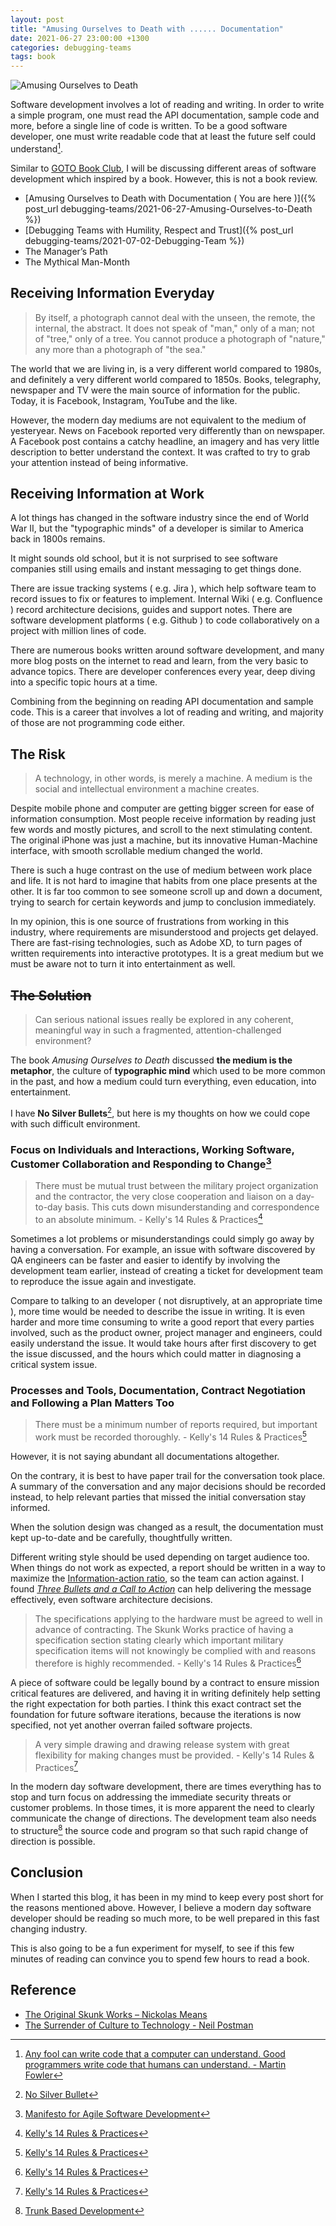 ```yaml
---
layout: post
title: "Amusing Ourselves to Death with ...... Documentation"
date: 2021-06-27 23:00:00 +1300
categories: debugging-teams
tags: book
---
```


![Amusing Ourselves to Death](/assets/book/amusing-ourselves-to-death.jpg)

Software development involves a lot of reading and writing. In order to write a simple program, one must read the API documentation, sample code and more, before a single line of code is written. To be a good software developer, one must write readable code that at least the future self could understand[^1].

Similar to [GOTO Book Club](https://www.youtube.com/playlist?list=PLEx5khR4g7PJbSLmADahf0LOpTLifiCra), I will be discussing different areas of software development which inspired by a book. However, this is not a book review.

- [Amusing Ourselves to Death with Documentation ( You are here )]({% post_url debugging-teams/2021-06-27-Amusing-Ourselves-to-Death %})
- [Debugging Teams with Humility, Respect and Trust]({% post_url debugging-teams/2021-07-02-Debugging-Team %})
- The Manager’s Path
- The Mythical Man-Month

## Receiving Information Everyday

> By itself, a photograph cannot deal with the unseen, the remote, the internal, the abstract. It does not speak of "man," only of a man; not of "tree," only of a tree. You cannot produce a photograph of "nature," any more than a photograph of "the sea."

The world that we are living in, is a very different world compared to 1980s, and definitely a very different world compared to 1850s. Books, telegraphy, newspaper and TV were the main source of information for the public. Today, it is Facebook, Instagram, YouTube and the like.

However, the modern day mediums are not equivalent to the medium of yesteryear. News on Facebook reported very differently than on newspaper. A Facebook post contains a catchy headline, an imagery and has very little description to better understand the context. It was crafted to try to grab your attention instead of being informative.

## Receiving Information at Work

A lot things has changed in the software industry since the end of World War II, but the "typographic minds" of a developer is similar to America back in 1800s remains.

It might sounds old school, but it is not surprised to see software companies still using emails and instant messaging to get things done.

There are issue tracking systems ( e.g. Jira ), which help software team to record issues to fix or features to implement. Internal Wiki ( e.g. Confluence ) record architecture decisions, guides and support notes. There are software development platforms ( e.g. Github ) to code collaboratively on a project with million lines of code.

There are numerous books written around software development, and many more blog posts on the internet to read and learn, from the very basic to advance topics. There are developer conferences every year, deep diving into a specific topic hours at a time.

Combining from the beginning on reading API documentation and sample code. This is a career that involves a lot of reading and writing, and majority of those are not programming code either.

## The Risk

> A technology, in other words, is merely a machine. A medium is the social and intellectual environment a machine creates.

Despite mobile phone and computer are getting bigger screen for ease of information consumption. Most people receive information by reading just few words and mostly pictures, and scroll to the next stimulating content. The original iPhone was just a machine, but its innovative Human-Machine interface, with smooth scrollable medium changed the world.

There is such a huge contrast on the use of medium between work place and life. It is not hard to imagine that habits from one place presents at the other. It is far too common to see someone scroll up and down a document, trying to search for certain keywords and jump to conclusion immediately.

In my opinion, this is one source of frustrations from working in this industry, where requirements are misunderstood and projects get delayed. There are fast-rising technologies, such as Adobe XD, to turn pages of written requirements into interactive prototypes. It is a great medium but we must be aware not to turn it into entertainment as well.

## ~~The Solution~~

> Can serious national issues really be explored in any coherent, meaningful way in such a fragmented, attention-challenged environment?

The book *Amusing Ourselves to Death* discussed **the medium is the metaphor**, the culture of **typographic mind** which used to be more common in the past, and how a medium could turn everything, even education, into entertainment.

I have **No Silver Bullets**[^2], but here is my thoughts on how we could cope with such difficult environment.

### Focus on **Individuals and Interactions**, **Working Software**, **Customer Collaboration** and **Responding to Change**[^3]

> There must be mutual trust between the military project organization and the contractor, the very close cooperation and liaison on a day-to-day basis. This cuts down misunderstanding and correspondence to an absolute minimum. - Kelly's 14 Rules & Practices[^4]

Sometimes a lot problems or misunderstandings could simply go away by having a conversation. For example, an issue with software discovered by QA engineers can be faster and easier to identify by involving the development team earlier, instead of creating a ticket for development team to reproduce the issue again and investigate.

Compare to talking to an developer ( not disruptively, at an appropriate time ), more time would be needed to describe the issue in writing. It is even harder and more time consuming to write a good report that every parties involved, such as the product owner, project manager and engineers, could easily understand the issue. It would take hours after first discovery to get the issue discussed, and the hours which could matter in diagnosing a critical system issue.

### **Processes and Tools**, **Documentation**, **Contract Negotiation** and **Following a Plan** Matters Too

> There must be a minimum number of reports required, but important work must be recorded thoroughly. - Kelly's 14 Rules & Practices[^4]

However, it is not saying abundant all documentations altogether.

On the contrary, it is best to have paper trail for the conversation took place. A summary of the conversation and any major decisions should be recorded instead, to help relevant parties that missed the initial conversation stay informed.

When the solution design was changed as a result, the documentation must kept up-to-date and be carefully, thoughtfully written.

Different writing style should be used depending on target audience too. When things do not work as expected, a report should be written in a way to maximize the [Information-action ratio](https://en.wikipedia.org/wiki/Information%E2%80%93action_ratio), so the team can action against. I found [_Three Bullets and a Call to Action_](https://therealfitz.medium.com/how-to-ask-a-busy-executive-for-anything-e40291ebf066) can help delivering the message effectively, even software architecture decisions.

> The specifications applying to the hardware must be agreed to well in advance of contracting. The Skunk Works practice of having a specification section stating clearly which important military specification items will not knowingly be complied with and reasons therefore is highly recommended. - Kelly's 14 Rules & Practices[^4]

A piece of software could be legally bound by a contract to ensure mission critical features are delivered, and having it in writing definitely help setting the right expectation for both parties. I think this exact contract set the foundation for future software iterations, because the iterations is now specified, not yet another overran failed software projects.

> A very simple drawing and drawing release system with great flexibility for making changes must be provided. - Kelly's 14 Rules & Practices[^4]

In the modern day software development, there are times everything has to stop and turn focus on addressing the immediate security threats or customer problems. In those times, it is more apparent the need to clearly communicate the change of directions. The development team also needs to structure[^5] the source code and program so that such rapid change of direction is possible.

## Conclusion

When I started this blog, it has been in my mind to keep every post short for the reasons mentioned above. However, I believe a modern day software developer should be reading so much more, to be well prepared in this fast changing industry.

This is also going to be a fun experiment for myself, to see if this few minutes of reading can convince you to spend few hours to read a book.

## Reference

[^1]: [Any fool can write code that a computer can understand. Good programmers write code that humans can understand. - Martin Fowler](https://en.wikiquote.org/wiki/Martin_Fowler)
[^2]: [No Silver Bullet](https://en.wikipedia.org/wiki/No_Silver_Bullet)
[^3]: [Manifesto for Agile Software Development](https://agilemanifesto.org/)
[^4]: [Kelly's 14 Rules & Practices](https://www.lockheedmartin.com/en-us/who-we-are/business-areas/aeronautics/skunkworks/kelly-14-rules.html)
[^5]: [Trunk Based Development](https://trunkbaseddevelopment.com/)

- [The Original Skunk Works – Nickolas Means](https://youtu.be/pL3Yzjk5R4M)
- [The Surrender of Culture to Technology - Neil Postman](https://www.youtube.com/watch?v=hlrv7DIHllE)
